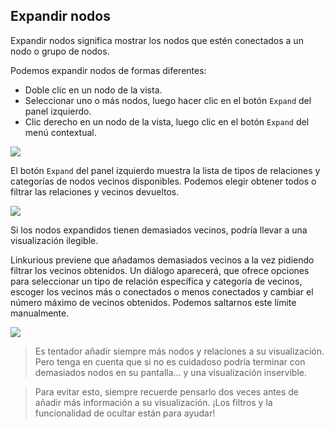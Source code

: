 ## Expandir nodos

Expandir nodos significa mostrar los nodos que estén conectados a un nodo o grupo de nodos.

Podemos expandir nodos de formas diferentes:

* Doble clic en un nodo de la vista.
* Seleccionar uno o más nodos, luego hacer clic en el botón ```Expand``` del panel izquierdo.
* Clic derecho en un nodo de la vista, luego clic en el botón ```Expand``` del menú contextual.

![](https://github.com/Linkurious/linkurious-enterprise-manual/raw/master/en/manipulate/Option.png)

El botón ```Expand``` del panel izquierdo muestra la lista de tipos de relaciones y categorías de nodos vecinos disponibles. Podemos elegir obtener todos o filtrar las relaciones y vecinos devueltos.

![](https://github.com/Linkurious/linkurious-enterprise-manual/raw/master/en/manipulate/Propositions.png)

Si los nodos expandidos tienen demasiados vecinos, podría llevar a una visualización ilegible.

Linkurious previene que añadamos demasiados vecinos a la vez pidiendo filtrar los vecinos obtenidos. Un diálogo aparecerá, que ofrece opciones para seleccionar un tipo de relación específica y categoría de vecinos, escoger los vecinos más o conectados o menos conectados y cambiar el número máximo de vecinos obtenidos. Podemos saltarnos este límite manualmente.

![](https://github.com/Linkurious/linkurious-enterprise-manual/raw/master/en/manipulate/TooMany.png)

> Es tentador añadir siempre más nodos y relaciones a su visualización. Pero tenga en cuenta que si no es cuidadoso podría terminar con demasiados nodos en su pantalla... y una visualización inservible.

> Para evitar esto, siempre recuerde pensarlo dos veces antes de añadir más información a su visualización. ¡Los filtros y la funcionalidad de ocultar están para ayudar!
